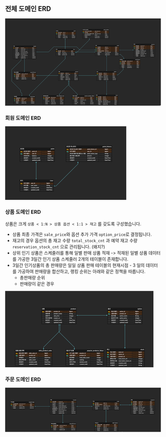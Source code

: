 ## 전체 도메인 ERD

![img.png](images/domain.png)

### 회원 도메인 ERD
![img_1.png](images/user_domain.png)



### 상품 도메인 ERD
상품은 크게 `상품 < 1:N > 상품 옵션 < 1:1 > 재고` 를 갖도록 구성했습니다. 
- 상품 최종 가격은 `sale_price`와 옵션 추가 가격 `option_price`로 결정됩니다.
- 재고의 경우 옵션의 총 재고 수량 `total_stock_cnt` 과  예약 재고 수량 `reservation_stock_cnt` 으로 관리됩니다. (왜지?)
- 상위 인기 상품은 스케줄러를 통해 일별 판매 상품 적재 -> 적재된 일별 상품 데이터를 가공한 3일간 인기 상품 스케줄러 2개의 테이블이 존재합니다.
- 3일간 인기상품의 총 판매량은 일일 상품 판매 테이블의 현재시점 - 3 일의 데이터를 가공하여 판매량을 합산하고, 랭킹 순위는 아래와 같은 정책을 따릅니다.
  - 총판매량 순위
  - 판매량이 같은 경우

![img_3.png](images/product_domain.png)




### 주문 도메인 ERD
![img_4.png](images/order_domain.png)
